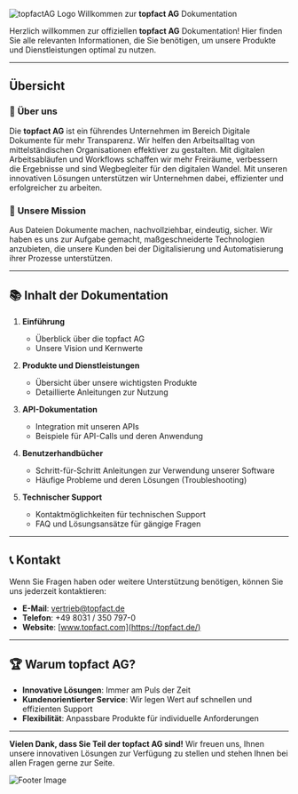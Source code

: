 ![topfactAG Logo]((https://topfact.de/files/topfact/logo/logo-neu.png)) Willkommen zur **topfact AG** Dokumentation

Herzlich willkommen zur offiziellen **topfact AG** Dokumentation! Hier finden Sie alle relevanten Informationen, die Sie benötigen, um unsere Produkte und Dienstleistungen optimal zu nutzen.

---

## Übersicht

### 🌟 **Über uns**
Die **topfact AG** ist ein führendes Unternehmen im Bereich Digitale Dokumente für mehr Transparenz. Wir helfen den Arbeitsalltag von mittelständischen Organisationen effektiver zu gestalten. Mit digitalen Arbeitsabläufen und Workflows schaffen wir mehr Freiräume, verbessern die Ergebnisse und sind Wegbegleiter für den digitalen Wandel. Mit unseren innovativen Lösungen unterstützen wir Unternehmen dabei, effizienter und erfolgreicher zu arbeiten.

### 🚀 **Unsere Mission**
Aus Dateien Dokumente machen, nachvollziehbar, eindeutig, sicher. Wir haben es uns zur Aufgabe gemacht, maßgeschneiderte Technologien anzubieten, die unsere Kunden bei der Digitalisierung und Automatisierung ihrer Prozesse unterstützen. 

---

## 📚 **Inhalt der Dokumentation**

1. **Einführung**
   - Überblick über die topfact AG
   - Unsere Vision und Kernwerte

2. **Produkte und Dienstleistungen**
   - Übersicht über unsere wichtigsten Produkte
   - Detaillierte Anleitungen zur Nutzung

3. **API-Dokumentation**
   - Integration mit unseren APIs
   - Beispiele für API-Calls und deren Anwendung

4. **Benutzerhandbücher**
   - Schritt-für-Schritt Anleitungen zur Verwendung unserer Software
   - Häufige Probleme und deren Lösungen (Troubleshooting)

5. **Technischer Support**
   - Kontaktmöglichkeiten für technischen Support
   - FAQ und Lösungsansätze für gängige Fragen

---

## 📞 **Kontakt**

Wenn Sie Fragen haben oder weitere Unterstützung benötigen, können Sie uns jederzeit kontaktieren:

- **E-Mail**: vertrieb@topfact.de
- **Telefon**: +49 8031 / 350 797-0
- **Website**: [www.topfact.com](https://topfact.de/)

---

## 🏆 **Warum topfact AG?**
- **Innovative Lösungen**: Immer am Puls der Zeit
- **Kundenorientierter Service**: Wir legen Wert auf schnellen und effizienten Support
- **Flexibilität**: Anpassbare Produkte für individuelle Anforderungen

---

**Vielen Dank, dass Sie Teil der topfact AG sind!** Wir freuen uns, Ihnen unsere innovativen Lösungen zur Verfügung zu stellen und stehen Ihnen bei allen Fragen gerne zur Seite.

![Footer Image](https://topfact.de/files/topfact/headers/header-home-neu.png)
